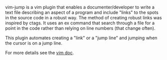 vim-jump is a vim plugin that enables a documenter/developer to write a text
file describing an aspect of a program and include "links" to the spots in the
source code in a robust way.  The method of creating robust links was inspired
by ctags.  It uses an ex command that search through a file for a point in the
code rather than relying on line numbers (that change often).

This plugin automates creating a "link" or a "jump line" and jumping when the
cursor is on a jump line.

For more details see the [vim doc](doc/jump.txt).

